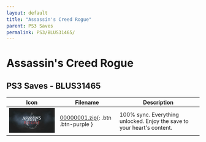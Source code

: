 ```yaml
---
layout: default
title: "Assassin's Creed Rogue"
parent: PS3 Saves
permalink: PS3/BLUS31465/
---
```

# Assassin's Creed Rogue

## PS3 Saves - BLUS31465

| Icon | Filename | Description |
|------|----------|-------------|
| ![Assassin's Creed Rogue](ICON0.PNG) | [00000001.zip](00000001.zip){: .btn .btn-purple } | 100% sync. Everything unlocked. Enjoy the save to your heart's content. |
